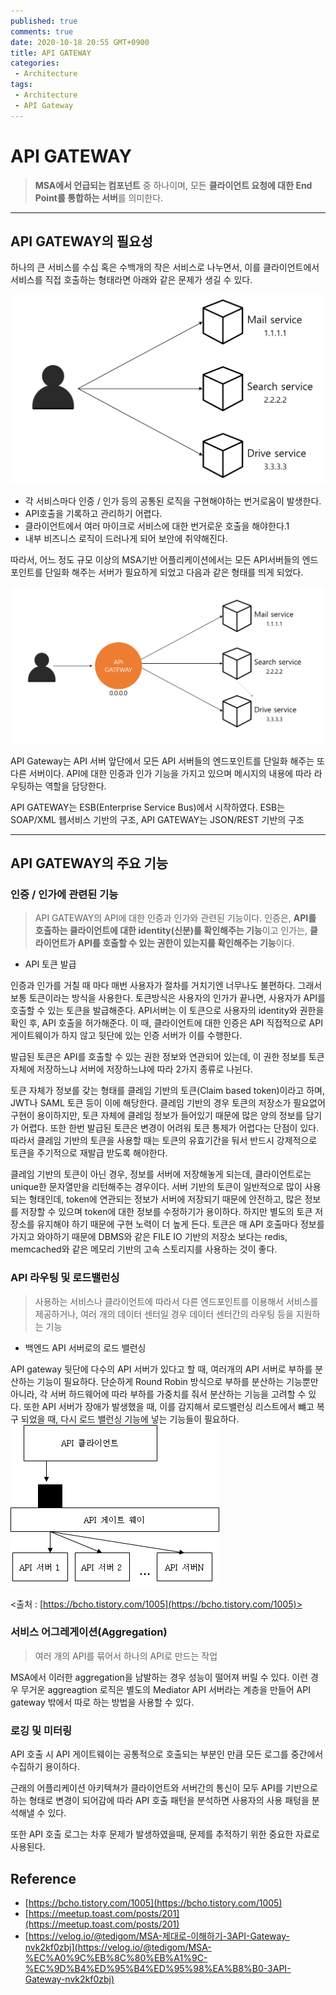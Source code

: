 ```yaml
---
published: true
comments: true
date: 2020-10-18 20:55 GMT+0900
title: API GATEWAY
categories:
 - Architecture
tags: 
 - Architecture
 - API Gateway
---
```


# API GATEWAY

> **MSA에서 언급되는 컴포넌트** 중 하나이며, 모든 **클라이언트 요청에 대한 End Point를 통합하는 서버**를 의미한다.

---

## API GATEWAY의 필요성

하나의 큰 서비스를 수십 혹은 수백개의 작은 서비스로 나누면서, 
이를 클라이언트에서 서비스를 직접 호출하는 형태라면 아래와 같은 문제가 생길 수 있다.

![assets/images/APIgateway/Base.png](/assets/images/APIgateway/Base.png)

- 각 서비스마다 인증 / 인가 등의 공통된 로직을 구현해야하는 번거로움이 발생한다.
- API호출을 기록하고 관리하기 어렵다.
- 클라이언트에서 여러 마이크로 서비스에 대한 번거로운 호출을 해야한다.1
- 내부 비즈니스 로직이 드러나게 되어 보안에 취약해진다.

따라서, 어느 정도 규모 이상의 MSA기반 어플리케이션에서는 모든 API서버들의 엔드포인트를 단일화 해주는 서버가 필요하게 되었고 다음과 같은 형태를 띄게 되었다.

![assets/images/APIgateway/API.png](/assets/images/APIgateway/API.png)

API Gateway는 API 서버 앞단에서 모든 API 서버들의 엔드포인트를 단일화 해주는 또다른 서버이다.
API에 대한 인증과 인가 기능을 가지고 있으며 메시지의 내용에 따라 라우팅하는 역할을 담당한다.

API GATEWAY는 ESB(Enterprise Service Bus)에서 시작하였다.
ESB는 SOAP/XML 웹서비스 기반의 구조, API GATEWAY는 JSON/REST 기반의 구조

---

## API GATEWAY의 주요 기능

### 인증 / 인가에 관련된 기능

> API GATEWAY의 API에 대한 인증과 인가와 관련된 기능이다. 
인증은, 
**API를 호출하는 클라이언트에 대한 identity(신분)를 확인해주는 기능**이고
인가는, 
**클라이언트가 API를 호출할 수 있는 권한이 있는지를 확인해주는 기능**이다.

- API 토큰 발급

인증과 인가를 거칠 때 마다 매번 사용자가 절차를 거치기엔 너무나도 불편하다. 
그래서 보통 토큰이라는 방식을 사용한다. 토큰방식은 사용자의 인가가 끝나면, 사용자가 API를 호출할 수 있는 토큰을 발급해준다. API서버는 이 토큰으로 사용자의 identity와 권한을 확인 후, API 호출을 허가해준다. 이 때, 클라이언트에 대한 인증은 API 직접적으로 API 게이트웨이가 하지 않고 뒷단에 있는 인증 서버가 이를 수행한다.

발급된 토큰은 API를 호출할 수 있는 권한 정보와 연관되어 있는데, 이 권한 정보를 토큰 자체에 저장하느냐 서버에 저장하느냐에 따라 2가지 종류로 나뉜다.

토큰 자체가 정보를 갖는 형태를 클레임 기반의 토큰(Claim based token)이라고 하며, JWT나 SAML 토큰 등이 이에 해당한다. 클레임 기반의 경우 토큰의 저장소가 필요없어 구현이 용이하지만, 토큰 자체에 클레임 정보가 들어있기 때문에 많은 양의 정보를 담기가 어렵다. 또한 한번 발급된 토큰은 변경이 어려워 토큰 통제가 어렵다는 단점이 있다. 따라서 클레임 기반의 토큰을 사용할 때는 토큰의 유효기간을 둬서  반드시 강제적으로 토큰을 주기적으로 재발급 받도록 해야한다.

클레임 기반의 토큰이 아닌 경우, 정보를 서버에 저장해놓게 되는데, 클라이언트로는 unique한 문자열만을 리턴해주는 경우이다. 서버 기반의 토큰이 일반적으로 많이 사용되는 형태인데, token에 연관되는 정보가 서버에 저장되기 때문에 안전하고, 많은 정보를 저장할 수 있으며 token에 대한 정보를 수정하기가 용이하다. 하지만 별도의 토큰 저장소를 유지해야 하기 때문에 구현 노력이 더 높게 든다. 토큰은 매 API 호출마다 정보를 가지고 와야하기 때문에 DBMS와 같은  FILE IO 기반의 저장소 보다는 redis, memcached와 같은 메모리 기반의 고속 스토리지를 사용하는 것이 좋다.

### API 라우팅 및 로드밸런싱

> 사용하는 서비스나 클라이언트에 따라서 다른 엔드포인트를 이용해서 
서비스를 제공하거나, 여러 개의 데이터 센터일 경우 데이터 센터간의 
라우팅 등을 지원하는 기능

- 백엔드 API 서버로의 로드 밸런싱

API gateway 뒷단에 다수의 API 서버가 있다고 할 때, 여러개의 API 서버로 부하를 분산하는 기능이 필요하다. 단순하게 Round Robin 방식으로 부하를 분산하는 기능뿐만 아니라, 각 서버 하드웨어에 따라 부하를 가중치를 줘서 분산하는 기능을 고려할 수 있다. 
또한 API 서버가 장애가 발생했을 때, 이를 감지해서 로드밸런싱 리스트에서 뺴고 복구 되었을 때, 다시 로드 밸런싱 기능에 넣는 기능들이 필요하다.
![assets/images/APIgateway/Routing.png](/assets/images/APIgateway/Routing.png)

   <출처 : [https://bcho.tistory.com/1005](https://bcho.tistory.com/1005)>

### 서비스 어그레게이션(Aggregation)

> 여러 개의 API를 묶어서 하나의 API로 만드는 작업

MSA에서 이러한 aggregation을 남발하는 경우 성능이 떨어져 버릴 수 있다. 이런 경우 무거운 aggreagtion 로직은 별도의 Mediator API 서버라는 계층을 만들어 API gateway 밖에서 따로 하는 방법을 사용할 수 있다.

### 로깅 및 미터링

API 호출 시 API 게이트웨이는 공통적으로 호출되는 부분인 만큼 모든 로그를 중간에서 수집하기 용이하다.

근래의 어플리케이션 아키텍쳐가 클라이언트와 서버간의 통신이 모두 API를 기반으로 하는 형태로 변경이 되어감에 따라 API 호출 패턴을 분석하면 사용자의 사용 패텅을 분석해낼 수 있다.

또한 API 호출 로그는 차후 문제가 발생하였을때, 문제를 추적하기 위한 중요한 자료로 사용된다.

## Reference

- [https://bcho.tistory.com/1005](https://bcho.tistory.com/1005)
- [https://meetup.toast.com/posts/201](https://meetup.toast.com/posts/201)
- [https://velog.io/@tedigom/MSA-제대로-이해하기-3API-Gateway-nvk2kf0zbj](https://velog.io/@tedigom/MSA-%EC%A0%9C%EB%8C%80%EB%A1%9C-%EC%9D%B4%ED%95%B4%ED%95%98%EA%B8%B0-3API-Gateway-nvk2kf0zbj)